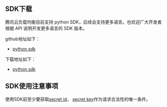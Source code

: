 ## SDK下载

腾讯云负载均衡目前支持 python SDK，后续会支持更多语言。也欢迎广大开发者根据 API 说明开发更多语言的 SDK 版本。

github地址如下：

- [python sdk](https://github.com/tencentyun/clb-python-sdk)


下载地址如下：


- [python sdk](http://clbsdk-1251740579.cossh.myqcloud.com/CLB_PYTHON_SDK_0.0.3.zip)


## SDK使用注意事项

使用SDK前至少要获取[secret id](https://console.cloud.tencent.com/capi)， [secret key](https://console.cloud.tencent.com/capi)作为请求合法性的唯一条件。
